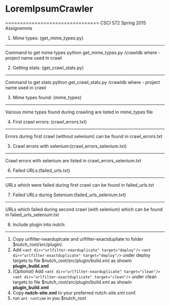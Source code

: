 # LoremIpsumCrawler
================================
CSCI 572 Spring 2015 Assignemnts

1. Mime types: (get_mime_types.py)
----------------------------------
Command to get mime types
python get_mime_types.py <path>/crawldb
    where <path> - project name used in crawl

2. Getting stats: (get_crawl_stats.py)
--------------------------------------
Command to get stats
python get_crawl_stats.py <path>/crawldb
    where <path> - project name used in crawl

3. Mime types found: (mime_types)
------------------------------
Various mime types found during crawling are listed in mime_types file

4. First crawl errors: (crawl_errors.txt)
----------------------------------------
Errors during first crawl (without selenium) can be found in crawl_errors.txt

5. Crawl errors with selenium:(crawl_errors_selenium.txt)
---------------------------------------------------------
Crawl errors with selenium are listed in crawl_errors_selenium.txt

6. Failed URLs:(failed_urls.txt)
--------------------------------
URLs which were failed during first crawl can be found in failed_urls.txt

7. Failed URLs during Selenium:(failed_urls_selenium.txt)
--------------------------------------------------------- 
URLs which failed during second crawl (with selenium) which can be found in failed_urls_selenium.txt
 
8. Include plugin into nutch:
--------------------------------
  1. Copy urlfilter-nearduplcate and urlfilter-exactdupliate to folder $nutch_root/src/plugin/.
  2. Add
      `<ant dir="urlfilter-nearduplicate" target="deploy"/>`
      `<ant dir="urlfilter-exactduplicate" target="deploy"/>`
       under deploy targets to file $nutch_root/src/plugin/build.xml as showin __plugin\_build.xml__
  3. _(Optional)_ Add
        `<ant dir="urlfilter-nearduplicate" target="clean"/>`
        `<ant dir="urlfilter-exactduplicate" target="clean"/>`
        under clean targets to file $nutch_root/src/plugin/build.xml as showin __plugin\_build.xml__
  4. Copy __nutch-site.xml__ to your preferred nutch-site.xml conf.
  5. run `ant runtime` in you $nutch_root
